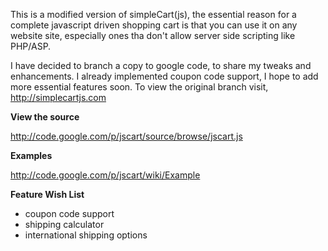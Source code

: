This is a modified version of simpleCart(js), the essential reason for a complete javascript driven shopping cart is that you can use it on any website site, especially ones tha don't allow server side scripting like PHP/ASP.

I have decided to branch a copy to google code, to share my tweaks and enhancements. I already implemented coupon code support, I hope to add more essential features soon. To view the original branch visit, http://simplecartjs.com

**View the source**

http://code.google.com/p/jscart/source/browse/jscart.js

**Examples**

http://code.google.com/p/jscart/wiki/Example

**Feature Wish List**
  * coupon code support
  * shipping calculator
  * international shipping options